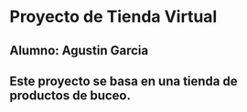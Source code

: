 # Proyecto de Tienda Virtual
## Alumno: Agustin Garcia
## Este proyecto se basa en una tienda de productos de buceo.
